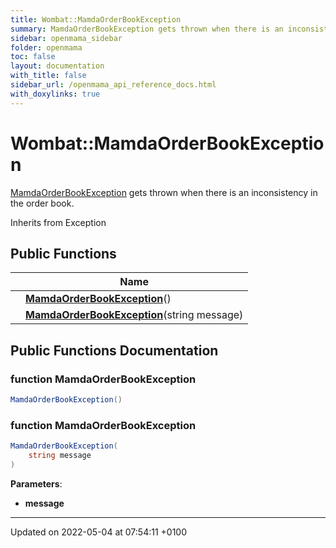 ```yaml
---
title: Wombat::MamdaOrderBookException
summary: MamdaOrderBookException gets thrown when there is an inconsistency in the order book. 
sidebar: openmama_sidebar
folder: openmama
toc: false
layout: documentation
with_title: false
sidebar_url: /openmama_api_reference_docs.html
with_doxylinks: true
---
```


# Wombat::MamdaOrderBookException



[MamdaOrderBookException]() gets thrown when there is an inconsistency in the order book. 

Inherits from Exception

## Public Functions

|                | Name           |
| -------------- | -------------- |
| | **[MamdaOrderBookException](classWombat_1_1MamdaOrderBookException.html#function-mamdaorderbookexception)**() |
| | **[MamdaOrderBookException](classWombat_1_1MamdaOrderBookException.html#function-mamdaorderbookexception)**(string message) |

## Public Functions Documentation

### function MamdaOrderBookException

```csharp
MamdaOrderBookException()
```


### function MamdaOrderBookException

```csharp
MamdaOrderBookException(
    string message
)
```


**Parameters**: 

  * **message** 


-------------------------------

Updated on 2022-05-04 at 07:54:11 +0100